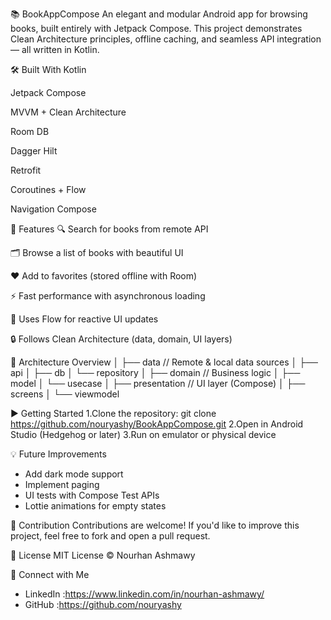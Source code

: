 📚 BookAppCompose
An elegant and modular Android app for browsing books, built entirely with Jetpack Compose. 
This project demonstrates Clean Architecture principles, offline caching, and seamless API integration — all written in Kotlin.

🛠️ Built With
Kotlin

Jetpack Compose

MVVM + Clean Architecture

Room DB

Dagger Hilt

Retrofit

Coroutines + Flow

Navigation Compose

📱 Features
🔍 Search for books from remote API

🗂️ Browse a list of books with beautiful UI

❤️ Add to favorites (stored offline with Room)

⚡ Fast performance with asynchronous loading

🔁 Uses Flow for reactive UI updates

🔒 Follows Clean Architecture (data, domain, UI layers)

🧠 Architecture Overview
│
├── data         // Remote & local data sources
│   ├── api
│   ├── db
│   └── repository
│
├── domain       // Business logic
│   ├── model
│   └── usecase
│
├── presentation // UI layer (Compose)
│   ├── screens
│   └── viewmodel

▶️ Getting Started
1.Clone the repository:
git clone https://github.com/nouryashy/BookAppCompose.git
2.Open in Android Studio (Hedgehog or later)
3.Run on emulator or physical device

💡 Future Improvements
* Add dark mode support
* Implement paging
* UI tests with Compose Test APIs
* Lottie animations for empty states

🤝 Contribution
Contributions are welcome! If you'd like to improve this project, feel free to fork and open a pull request.

📄 License
MIT License © Nourhan Ashmawy

🔗 Connect with Me
* LinkedIn :https://www.linkedin.com/in/nourhan-ashmawy/
* GitHub :https://github.com/nouryashy
